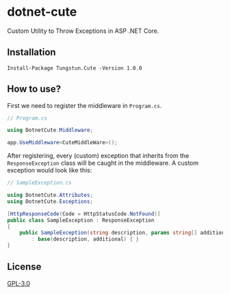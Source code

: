 # dotnet-cute
Custom Utility to Throw Exceptions in ASP .NET Core.

## Installation 
```
Install-Package Tungstun.Cute -Version 1.0.0
```

## How to use?
First we need to register the middleware in `Program.cs`.
```cs
// Program.cs

using DotnetCute.Middleware;

app.UseMiddleware<CuteMiddleWare>();
```

After registering, every (custom) exception that inherits from the `ResponseException` class will be caught in the middleware. A custom exception would look like this:

```cs
// SampleException.cs

using DotnetCute.Attributes;
using DotnetCute.Exceptions;

[HttpResponseCode(Code = HttpStatusCode.NotFound)]
public class SampleException : ResponseException
{
    public SampleException(string description, params string[] additional) 
        : base(description, additional) { }
}
```

## License
[GPL-3.0](https://www.gnu.org/licenses/gpl-3.0.nl.html)
[]()
